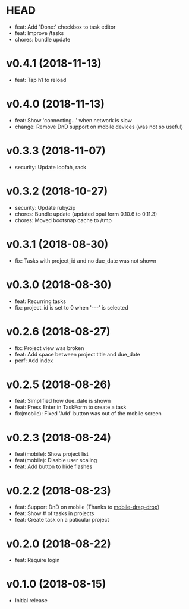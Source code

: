 # HEAD

- feat: Add 'Done:' checkbox to task editor
- feat: Improve /tasks
- chores: bundle update

# v0.4.1 (2018-11-13)

- feat: Tap h1 to reload

# v0.4.0 (2018-11-13)

- feat: Show 'connecting...' when network is slow
- change: Remove DnD support on mobile devices (was not so useful)

# v0.3.3 (2018-11-07)

- security: Update loofah, rack

# v0.3.2 (2018-10-27)

- security: Update rubyzip
- chores: Bundle update (updated opal form 0.10.6 to 0.11.3)
- chores: Moved bootsnap cache to /tmp

# v0.3.1 (2018-08-30)

- fix: Tasks with project_id and no due_date was not shown

# v0.3.0 (2018-08-30)

- feat: Recurring tasks
- fix: project_id is set to 0 when '---' is selected

# v0.2.6 (2018-08-27)

- fix: Project view was broken
- feat: Add space between project title and due_date 
- perf: Add index

# v0.2.5 (2018-08-26)

- feat: Simplified how due_date is shown
- feat: Press Enter in TaskForm to create a task
- fix(mobile): Fixed 'Add' button was out of the mobile screen

# v0.2.3 (2018-08-24)

- feat(mobile): Show project list
- feat(mobile): Disable user scaling
- feat: Add button to hide flashes

# v0.2.2 (2018-08-23)

- feat: Support DnD on mobile (Thanks to [mobile-drag-drop](https://github.com/timruffles/mobile-drag-drop))
- feat: Show # of tasks in projects
- feat: Create task on a paticular project

# v0.2.0 (2018-08-22)

- feat: Require login

# v0.1.0 (2018-08-15)

- Initial release
